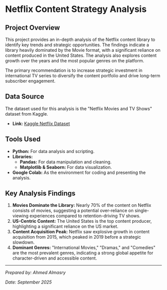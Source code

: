 # Netflix Content Strategy Analysis

## Project Overview
This project provides an in-depth analysis of the Netflix content library to identify key trends and strategic opportunities. The findings indicate a library heavily dominated by the Movie format, with a significant reliance on content produced in the United States. The analysis also explores content growth over the years and the most popular genres on the platform.

The primary recommendation is to increase strategic investment in international TV series to diversify the content portfolio and drive long-term subscriber engagement.

## Data Source
The dataset used for this analysis is the "Netflix Movies and TV Shows" dataset from Kaggle.
- **Link:** [Kaggle Netflix Dataset](https://www.kaggle.com/datasets/shivamb/netflix-shows)

## Tools Used
- **Python:** For data analysis and scripting.
- **Libraries:**
    - **Pandas:** For data manipulation and cleaning.
    - **Matplotlib & Seaborn:** For data visualization.
- **Google Colab:** As the environment for coding and presenting the analysis.

## Key Analysis Findings
1.  **Movies Dominate the Library:** Nearly 70% of the content on Netflix consists of movies, suggesting a potential over-reliance on single-viewing experiences compared to retention-driving TV shows.
2.  **US-Centric Content:** The United States is the top content producer, highlighting a significant reliance on the US market.
3.  **Content Acquisition Peak:** Netflix saw explosive growth in content acquisition from 2015, which peaked in 2019 before a strategic slowdown.
4.  **Dominant Genres:** "International Movies," "Dramas," and "Comedies" are the most prevalent genres, indicating a strong global appetite for character-driven and accessible content.

---
*Prepared by: Ahmed Almasry*

*Date: September 2025*

